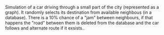 Simulation of a car driving through a small part of the city (represented as a graph). It randomly selects its destination from available neighbous (in a database). There is a 10% chance of a "jam" between neighbours, if that happens the "road" between them is deleted from the database and the car follows and alternate route if it exsists..
